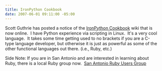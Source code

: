 ```yaml
---
title: IronPython Cookbook
date: 2007-06-01 09:11:00 -05:00
---
```


Scott Guthrie has posted a notice of the [IronPython Cookbook](http://www.ironpython.info/index.php/Contents) wiki that is now online.  I have Python experience via scripting in Linux.  It's a very cool language.  It takes some time getting used to no brackets if you are a C-type language developer, but otherwise it is just as powerful as some of the other functional languages out there. (i.e., Ruby, etc.)

Side Note: If you are in San Antonio and are interested in learning about Ruby, there is a local Ruby group now.  [San Antonio Ruby Users Group](http://www.saruby.org/)
